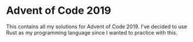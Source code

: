 # Advent of Code 2019
This contains all my solutions for Advent of Code 2019.
I've decided to use Rust as my programming language since I wanted to practice with this.
